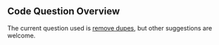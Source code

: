 ## Code Question Overview

The current question used is [remove dupes](remove-dupes.md), but other suggestions are welcome.